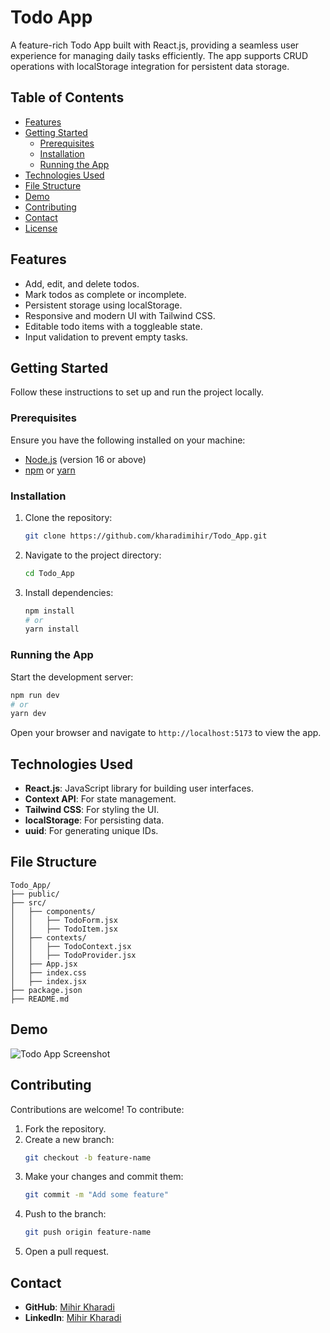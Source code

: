 # Todo App

A feature-rich Todo App built with React.js, providing a seamless user experience for managing daily tasks efficiently. The app supports CRUD operations with localStorage integration for persistent data storage.

## Table of Contents

- [Features](#features)
- [Getting Started](#getting-started)
  - [Prerequisites](#prerequisites)
  - [Installation](#installation)
  - [Running the App](#running-the-app)
- [Technologies Used](#technologies-used)
- [File Structure](#file-structure)
- [Demo](#demo)
- [Contributing](#contributing)
- [Contact](#contact)
- [License](#license)

## Features

- Add, edit, and delete todos.
- Mark todos as complete or incomplete.
- Persistent storage using localStorage.
- Responsive and modern UI with Tailwind CSS.
- Editable todo items with a toggleable state.
- Input validation to prevent empty tasks.

## Getting Started

Follow these instructions to set up and run the project locally.

### Prerequisites

Ensure you have the following installed on your machine:

- [Node.js](https://nodejs.org/) (version 16 or above)
- [npm](https://www.npmjs.com/) or [yarn](https://yarnpkg.com/)

### Installation

1. Clone the repository:
   ```bash
   git clone https://github.com/kharadimihir/Todo_App.git
   ```

2. Navigate to the project directory:
   ```bash
   cd Todo_App
   ```

3. Install dependencies:
   ```bash
   npm install
   # or
   yarn install
   ```

### Running the App

Start the development server:
```bash
npm run dev
# or
yarn dev
```

Open your browser and navigate to `http://localhost:5173` to view the app.

## Technologies Used

- **React.js**: JavaScript library for building user interfaces.
- **Context API**: For state management.
- **Tailwind CSS**: For styling the UI.
- **localStorage**: For persisting data.
- **uuid**: For generating unique IDs.

## File Structure

```plaintext
Todo_App/
├── public/
├── src/
│   ├── components/
│   │   ├── TodoForm.jsx
│   │   ├── TodoItem.jsx
│   ├── contexts/
│   │   ├── TodoContext.jsx
│   │   ├── TodoProvider.jsx
│   ├── App.jsx
│   ├── index.css
│   ├── index.jsx
├── package.json
├── README.md
```

## Demo

![Todo App Screenshot](https://via.placeholder.com/800x400?text=Todo+App+Screenshot)

## Contributing

Contributions are welcome! To contribute:

1. Fork the repository.
2. Create a new branch:
   ```bash
   git checkout -b feature-name
   ```
3. Make your changes and commit them:
   ```bash
   git commit -m "Add some feature"
   ```
4. Push to the branch:
   ```bash
   git push origin feature-name
   ```
5. Open a pull request.

## Contact

- **GitHub**: [Mihir Kharadi](https://github.com/kharadimihir)
- **LinkedIn**: [Mihir Kharadi](https://www.linkedin.com/in/mihir-kharadi-041ab4327/)


